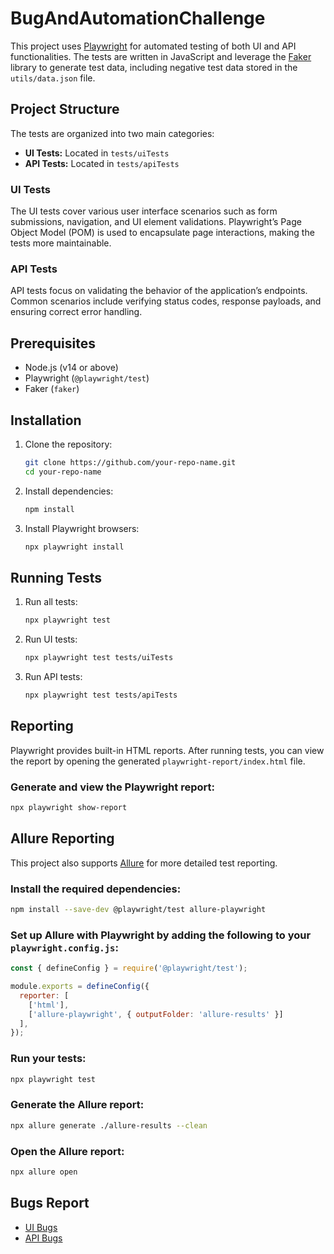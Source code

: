 # BugAndAutomationChallenge

This project uses [Playwright](https://playwright.dev/) for automated testing of both UI and API functionalities. The tests are written in JavaScript and leverage the [Faker](https://www.npmjs.com/package/faker) library to generate test data, including negative test data stored in the `utils/data.json` file.

## Project Structure

The tests are organized into two main categories:

- **UI Tests:** Located in `tests/uiTests`
- **API Tests:** Located in `tests/apiTests`

### UI Tests

The UI tests cover various user interface scenarios such as form submissions, navigation, and UI element validations. Playwright’s Page Object Model (POM) is used to encapsulate page interactions, making the tests more maintainable.

### API Tests

API tests focus on validating the behavior of the application’s endpoints. Common scenarios include verifying status codes, response payloads, and ensuring correct error handling.

## Prerequisites

- Node.js (v14 or above)
- Playwright (`@playwright/test`)
- Faker (`faker`)

## Installation

1. Clone the repository:
   ```bash
   git clone https://github.com/your-repo-name.git
   cd your-repo-name
   ```

2. Install dependencies:
   ```bash
   npm install
   ```

3. Install Playwright browsers:
   ```bash
   npx playwright install
   ```

## Running Tests

1. Run all tests:
   ```bash
   npx playwright test
   ```

2. Run UI tests:
   ```bash
   npx playwright test tests/uiTests
   ```

3. Run API tests:
   ```bash
   npx playwright test tests/apiTests
   ```

## Reporting

Playwright provides built-in HTML reports. After running tests, you can view the report by opening the generated `playwright-report/index.html` file.

### Generate and view the Playwright report:
   ```bash
   npx playwright show-report
   ```

## Allure Reporting

This project also supports [Allure](https://docs.qameta.io/allure/) for more detailed test reporting.

### Install the required dependencies:
   ```bash
   npm install --save-dev @playwright/test allure-playwright
   ```

### Set up Allure with Playwright by adding the following to your `playwright.config.js`:
   ```javascript
   const { defineConfig } = require('@playwright/test');

   module.exports = defineConfig({
     reporter: [
       ['html'],
       ['allure-playwright', { outputFolder: 'allure-results' }]
     ],
   });
   ```

### Run your tests:
   ```bash
   npx playwright test
   ```

### Generate the Allure report:
   ```bash
   npx allure generate ./allure-results --clean
   ```

### Open the Allure report:
   ```bash
   npx allure open
   ```

## Bugs Report

- [UI Bugs](bug_report/bugsFound.md)
- [API Bugs](bug_report/apiBugs.md)
```